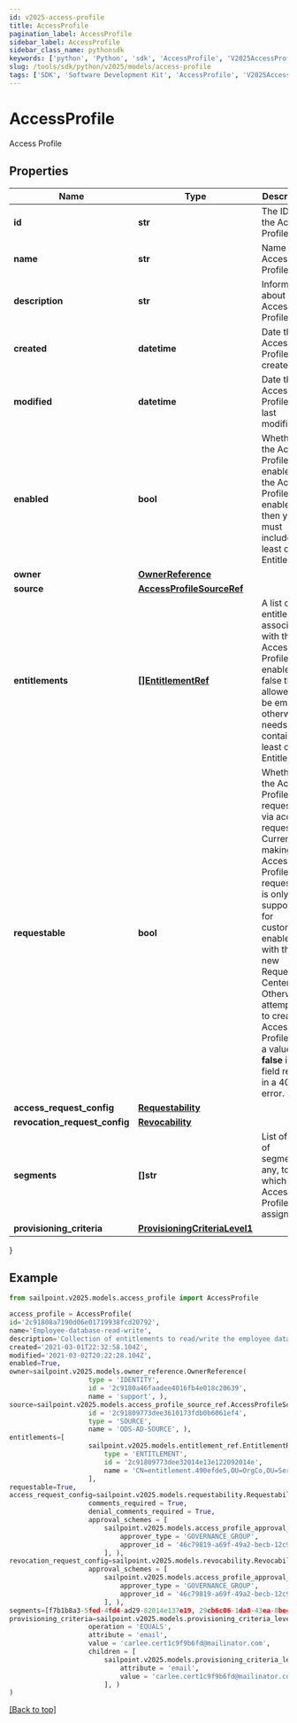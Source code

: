 ```yaml
---
id: v2025-access-profile
title: AccessProfile
pagination_label: AccessProfile
sidebar_label: AccessProfile
sidebar_class_name: pythonsdk
keywords: ['python', 'Python', 'sdk', 'AccessProfile', 'V2025AccessProfile'] 
slug: /tools/sdk/python/v2025/models/access-profile
tags: ['SDK', 'Software Development Kit', 'AccessProfile', 'V2025AccessProfile']
---
```


# AccessProfile

Access Profile

## Properties

Name | Type | Description | Notes
------------ | ------------- | ------------- | -------------
**id** | **str** | The ID of the Access Profile | [optional] [readonly] 
**name** | **str** | Name of the Access Profile | [required]
**description** | **str** | Information about the Access Profile | [optional] 
**created** | **datetime** | Date the Access Profile was created | [optional] [readonly] 
**modified** | **datetime** | Date the Access Profile was last modified. | [optional] [readonly] 
**enabled** | **bool** | Whether the Access Profile is enabled. If the Access Profile is enabled then you must include at least one Entitlement. | [optional] [default to True]
**owner** | [**OwnerReference**](owner-reference) |  | [required]
**source** | [**AccessProfileSourceRef**](access-profile-source-ref) |  | [required]
**entitlements** | [**[]EntitlementRef**](entitlement-ref) | A list of entitlements associated with the Access Profile. If enabled is false this is allowed to be empty otherwise it needs to contain at least one Entitlement. | [optional] 
**requestable** | **bool** | Whether the Access Profile is requestable via access request. Currently, making an Access Profile non-requestable is only supported  for customers enabled with the new Request Center. Otherwise, attempting to create an Access Profile with a value  **false** in this field results in a 400 error. | [optional] [default to True]
**access_request_config** | [**Requestability**](requestability) |  | [optional] 
**revocation_request_config** | [**Revocability**](revocability) |  | [optional] 
**segments** | **[]str** | List of IDs of segments, if any, to which this Access Profile is assigned. | [optional] 
**provisioning_criteria** | [**ProvisioningCriteriaLevel1**](provisioning-criteria-level1) |  | [optional] 
}

## Example

```python
from sailpoint.v2025.models.access_profile import AccessProfile

access_profile = AccessProfile(
id='2c91808a7190d06e01719938fcd20792',
name='Employee-database-read-write',
description='Collection of entitlements to read/write the employee database',
created='2021-03-01T22:32:58.104Z',
modified='2021-03-02T20:22:28.104Z',
enabled=True,
owner=sailpoint.v2025.models.owner_reference.OwnerReference(
                    type = 'IDENTITY', 
                    id = '2c9180a46faadee4016fb4e018c20639', 
                    name = 'support', ),
source=sailpoint.v2025.models.access_profile_source_ref.AccessProfileSourceRef(
                    id = '2c91809773dee3610173fdb0b6061ef4', 
                    type = 'SOURCE', 
                    name = 'ODS-AD-SOURCE', ),
entitlements=[
                    sailpoint.v2025.models.entitlement_ref.EntitlementRef(
                        type = 'ENTITLEMENT', 
                        id = '2c91809773dee32014e13e122092014e', 
                        name = 'CN=entitlement.490efde5,OU=OrgCo,OU=ServiceDept,DC=HQAD,DC=local', )
                    ],
requestable=True,
access_request_config=sailpoint.v2025.models.requestability.Requestability(
                    comments_required = True, 
                    denial_comments_required = True, 
                    approval_schemes = [
                        sailpoint.v2025.models.access_profile_approval_scheme.AccessProfileApprovalScheme(
                            approver_type = 'GOVERNANCE_GROUP', 
                            approver_id = '46c79819-a69f-49a2-becb-12c971ae66c6', )
                        ], ),
revocation_request_config=sailpoint.v2025.models.revocability.Revocability(
                    approval_schemes = [
                        sailpoint.v2025.models.access_profile_approval_scheme.AccessProfileApprovalScheme(
                            approver_type = 'GOVERNANCE_GROUP', 
                            approver_id = '46c79819-a69f-49a2-becb-12c971ae66c6', )
                        ], ),
segments=[f7b1b8a3-5fed-4fd4-ad29-82014e137e19, 29cb6c06-1da8-43ea-8be4-b3125f248f2a],
provisioning_criteria=sailpoint.v2025.models.provisioning_criteria_level1.ProvisioningCriteriaLevel1(
                    operation = 'EQUALS', 
                    attribute = 'email', 
                    value = 'carlee.cert1c9f9b6fd@mailinator.com', 
                    children = [
                        sailpoint.v2025.models.provisioning_criteria_level2.ProvisioningCriteriaLevel2(
                            attribute = 'email', 
                            value = 'carlee.cert1c9f9b6fd@mailinator.com', )
                        ], )
)

```
[[Back to top]](#) 

